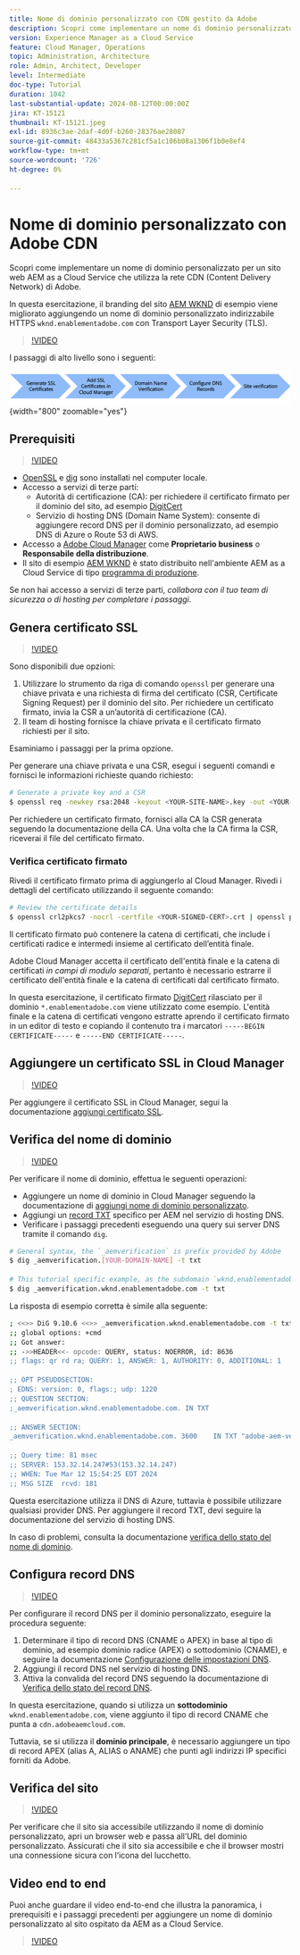 ```yaml
---
title: Nome di dominio personalizzato con CDN gestito da Adobe
description: Scopri come implementare un nome di dominio personalizzato nel sito web di AEM as a Cloud Service che utilizza una rete CDN gestita da Adobe.
version: Experience Manager as a Cloud Service
feature: Cloud Manager, Operations
topic: Administration, Architecture
role: Admin, Architect, Developer
level: Intermediate
doc-type: Tutorial
duration: 1042
last-substantial-update: 2024-08-12T00:00:00Z
jira: KT-15121
thumbnail: KT-15121.jpeg
exl-id: 8936c3ae-2daf-4d0f-b260-28376ae28087
source-git-commit: 48433a5367c281cf5a1c106b08a1306f1b0e8ef4
workflow-type: tm+mt
source-wordcount: '726'
ht-degree: 0%

---
```


# Nome di dominio personalizzato con Adobe CDN

Scopri come implementare un nome di dominio personalizzato per un sito web AEM as a Cloud Service che utilizza la rete CDN (Content Delivery Network) di Adobe.

In questa esercitazione, il branding del sito [AEM WKND](https://github.com/adobe/aem-guides-wknd) di esempio viene migliorato aggiungendo un nome di dominio personalizzato indirizzabile HTTPS `wknd.enablementadobe.com` con Transport Layer Security (TLS).

>[!VIDEO](https://video.tv.adobe.com/v/3427903?quality=12&learn=on)

I passaggi di alto livello sono i seguenti:

![Nome dominio personalizzato con CDN Adobe](./assets/add-custom-domain-name-with-Adobe-CDN.png){width="800" zoomable="yes"}

## Prerequisiti

>[!VIDEO](https://video.tv.adobe.com/v/3427909?quality=12&learn=on)

- [OpenSSL](https://www.openssl.org/) e [dig](https://www.isc.org/blogs/dns-checker/) sono installati nel computer locale.
- Accesso a servizi di terze parti:
   - Autorità di certificazione (CA): per richiedere il certificato firmato per il dominio del sito, ad esempio [DigitCert](https://www.digicert.com/)
   - Servizio di hosting DNS (Domain Name System): consente di aggiungere record DNS per il dominio personalizzato, ad esempio DNS di Azure o Route 53 di AWS.
- Accesso a [Adobe Cloud Manager](https://my.cloudmanager.adobe.com/) come **Proprietario business** o **Responsabile della distribuzione**.
- Il sito di esempio [AEM WKND](https://github.com/adobe/aem-guides-wknd) è stato distribuito nell&#39;ambiente AEM as a Cloud Service di tipo [programma di produzione](https://experienceleague.adobe.com/it/docs/experience-manager-cloud-service/content/implementing/using-cloud-manager/programs/introduction-production-programs).

Se non hai accesso a servizi di terze parti, _collabora con il tuo team di sicurezza o di hosting per completare i passaggi_.

## Genera certificato SSL

>[!VIDEO](https://video.tv.adobe.com/v/3441497?quality=12&learn=on&captions=ita)

Sono disponibili due opzioni:

1. Utilizzare lo strumento da riga di comando `openssl` per generare una chiave privata e una richiesta di firma del certificato (CSR, Certificate Signing Request) per il dominio del sito. Per richiedere un certificato firmato, invia la CSR a un’autorità di certificazione (CA).
1. Il team di hosting fornisce la chiave privata e il certificato firmato richiesti per il sito.

Esaminiamo i passaggi per la prima opzione.

Per generare una chiave privata e una CSR, esegui i seguenti comandi e fornisci le informazioni richieste quando richiesto:

```bash
# Generate a private key and a CSR
$ openssl req -newkey rsa:2048 -keyout <YOUR-SITE-NAME>.key -out <YOUR-SITE-NAME>.csr -nodes
```

Per richiedere un certificato firmato, fornisci alla CA la CSR generata seguendo la documentazione della CA. Una volta che la CA firma la CSR, riceverai il file del certificato firmato.

### Verifica certificato firmato

Rivedi il certificato firmato prima di aggiungerlo al Cloud Manager. Rivedi i dettagli del certificato utilizzando il seguente comando:

```bash
# Review the certificate details
$ openssl crl2pkcs7 -nocrl -certfile <YOUR-SIGNED-CERT>.crt | openssl pkcs7 -print_certs -noout
```

Il certificato firmato può contenere la catena di certificati, che include i certificati radice e intermedi insieme al certificato dell’entità finale.

Adobe Cloud Manager accetta il certificato dell&#39;entità finale e la catena di certificati _in campi di modulo separati_, pertanto è necessario estrarre il certificato dell&#39;entità finale e la catena di certificati dal certificato firmato.

In questa esercitazione, il certificato firmato [DigitCert](https://www.digicert.com/) rilasciato per il dominio `*.enablementadobe.com` viene utilizzato come esempio. L&#39;entità finale e la catena di certificati vengono estratte aprendo il certificato firmato in un editor di testo e copiando il contenuto tra i marcatori `-----BEGIN CERTIFICATE-----` e `-----END CERTIFICATE-----`.

## Aggiungere un certificato SSL in Cloud Manager

>[!VIDEO](https://video.tv.adobe.com/v/3427906?quality=12&learn=on)

Per aggiungere il certificato SSL in Cloud Manager, segui la documentazione [aggiungi certificato SSL](https://experienceleague.adobe.com/it/docs/experience-manager-cloud-service/content/implementing/using-cloud-manager/manage-ssl-certificates/add-ssl-certificate).

## Verifica del nome di dominio

>[!VIDEO](https://video.tv.adobe.com/v/3427905?quality=12&learn=on)

Per verificare il nome di dominio, effettua le seguenti operazioni:

- Aggiungere un nome di dominio in Cloud Manager seguendo la documentazione di [aggiungi nome di dominio personalizzato](https://experienceleague.adobe.com/it/docs/experience-manager-cloud-service/content/implementing/using-cloud-manager/custom-domain-names/add-custom-domain-name).
- Aggiungi un [record TXT](https://experienceleague.adobe.com/it/docs/experience-manager-cloud-service/content/implementing/using-cloud-manager/custom-domain-names/add-text-record) specifico per AEM nel servizio di hosting DNS.
- Verificare i passaggi precedenti eseguendo una query sui server DNS tramite il comando `dig`.

```bash
# General syntax, the `_aemverification` is prefix provided by Adobe
$ dig _aemverification.[YOUR-DOMAIN-NAME] -t txt

# This tutorial specific example, as the subdomain `wknd.enablementadobe.com` is used
$ dig _aemverification.wknd.enablementadobe.com -t txt
```

La risposta di esempio corretta è simile alla seguente:

```bash
; <<>> DiG 9.10.6 <<>> _aemverification.wknd.enablementadobe.com -t txt
;; global options: +cmd
;; Got answer:
;; ->>HEADER<<- opcode: QUERY, status: NOERROR, id: 8636
;; flags: qr rd ra; QUERY: 1, ANSWER: 1, AUTHORITY: 0, ADDITIONAL: 1

;; OPT PSEUDOSECTION:
; EDNS: version: 0, flags:; udp: 1220
;; QUESTION SECTION:
;_aemverification.wknd.enablementadobe.com. IN TXT

;; ANSWER SECTION:
_aemverification.wknd.enablementadobe.com. 3600    IN TXT "adobe-aem-verification=wknd.enablementadobe.com/105881/991000/bef0e843-9280-4385-9984-357ed9a4217b"

;; Query time: 81 msec
;; SERVER: 153.32.14.247#53(153.32.14.247)
;; WHEN: Tue Mar 12 15:54:25 EDT 2024
;; MSG SIZE  rcvd: 181
```

Questa esercitazione utilizza il DNS di Azure, tuttavia è possibile utilizzare qualsiasi provider DNS. Per aggiungere il record TXT, devi seguire la documentazione del servizio di hosting DNS.

In caso di problemi, consulta la documentazione [verifica dello stato del nome di dominio](https://experienceleague.adobe.com/it/docs/experience-manager-cloud-service/content/implementing/using-cloud-manager/custom-domain-names/check-domain-name-status).

## Configura record DNS

>[!VIDEO](https://video.tv.adobe.com/v/3427907?quality=12&learn=on)

Per configurare il record DNS per il dominio personalizzato, eseguire la procedura seguente:

1. Determinare il tipo di record DNS (CNAME o APEX) in base al tipo di dominio, ad esempio dominio radice (APEX) o sottodominio (CNAME), e seguire la documentazione [Configurazione delle impostazioni DNS](https://experienceleague.adobe.com/it/docs/experience-manager-cloud-service/content/implementing/using-cloud-manager/custom-domain-names/configure-dns-settings).
1. Aggiungi il record DNS nel servizio di hosting DNS.
1. Attiva la convalida del record DNS seguendo la documentazione di [Verifica dello stato del record DNS](https://experienceleague.adobe.com/it/docs/experience-manager-cloud-service/content/implementing/using-cloud-manager/custom-domain-names/check-dns-record-status).

In questa esercitazione, quando si utilizza un **sottodominio** `wknd.enablementadobe.com`, viene aggiunto il tipo di record CNAME che punta a `cdn.adobeaemcloud.com`.

Tuttavia, se si utilizza il **dominio principale**, è necessario aggiungere un tipo di record APEX (alias A, ALIAS o ANAME) che punti agli indirizzi IP specifici forniti da Adobe.

## Verifica del sito

>[!VIDEO](https://video.tv.adobe.com/v/3427904?quality=12&learn=on)

Per verificare che il sito sia accessibile utilizzando il nome di dominio personalizzato, apri un browser web e passa all’URL del dominio personalizzato. Assicurati che il sito sia accessibile e che il browser mostri una connessione sicura con l’icona del lucchetto.

## Video end to end

Puoi anche guardare il video end-to-end che illustra la panoramica, i prerequisiti e i passaggi precedenti per aggiungere un nome di dominio personalizzato al sito ospitato da AEM as a Cloud Service.

>[!VIDEO](https://video.tv.adobe.com/v/3427817?quality=12&learn=on)
